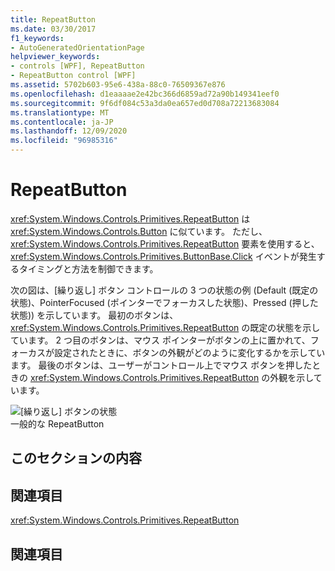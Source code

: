 ```yaml
---
title: RepeatButton
ms.date: 03/30/2017
f1_keywords:
- AutoGeneratedOrientationPage
helpviewer_keywords:
- controls [WPF], RepeatButton
- RepeatButton control [WPF]
ms.assetid: 5702b603-95e6-438a-88c0-76509367e876
ms.openlocfilehash: d1eaaaae2e42bc366d6859ad72a90b149341eef0
ms.sourcegitcommit: 9f6df084c53a3da0ea657ed0d708a72213683084
ms.translationtype: MT
ms.contentlocale: ja-JP
ms.lasthandoff: 12/09/2020
ms.locfileid: "96985316"
---
```

# <a name="repeatbutton"></a>RepeatButton
<xref:System.Windows.Controls.Primitives.RepeatButton> は <xref:System.Windows.Controls.Button> に似ています。 ただし、<xref:System.Windows.Controls.Primitives.RepeatButton> 要素を使用すると、<xref:System.Windows.Controls.Primitives.ButtonBase.Click> イベントが発生するタイミングと方法を制御できます。  
  
 次の図は、[繰り返し] ボタン コントロールの 3 つの状態の例 (Default (既定の状態)、PointerFocused (ポインターでフォーカスした状態)、Pressed (押した状態)) を示しています。 最初のボタンは、<xref:System.Windows.Controls.Primitives.RepeatButton> の既定の状態を示しています。 2 つ目のボタンは、マウス ポインターがボタンの上に置かれて、フォーカスが設定されたときに、ボタンの外観がどのように変化するかを示しています。 最後のボタンは、ユーザーがコントロール上でマウス ボタンを押したときの <xref:System.Windows.Controls.Primitives.RepeatButton> の外観を示しています。  
  
 ![[繰り返し] ボタンの状態](./media/ss-ctl-repeatbutton.png "SS_CTL_repeatbutton")  
一般的な RepeatButton  
  
## <a name="in-this-section"></a>このセクションの内容  
  
## <a name="reference"></a>関連項目  
 <xref:System.Windows.Controls.Primitives.RepeatButton>  
  
## <a name="related-sections"></a>関連項目
